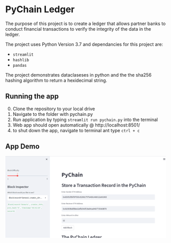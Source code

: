 # PyChain Ledger

The purpose of this project is to create a ledger that allows partner banks to conduct financial transactions to verify the integrity of the data in the ledger.

The project uses Python Version 3.7 and dependancies for this project are:

- `streamlit`
- `hashlib`
- `pandas`

The project demonstrates dataclaseses in python and the the sha256 hashing algorithm to return a hexidecimal string.

## Running the app

0. Clone the repository to your local drive
1. Navigate to the folder with pychain.py
2. Run application by typing `streamlit run pychain.py` into the terminal
3. Web app should open automatically @ http://localhost:8501/
4. to shut down the app, navigate to terminal ant type `ctrl + c`

## App Demo

![](/Resources/APP_Demo.gif)
